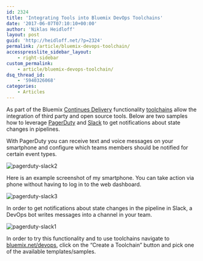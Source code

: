 ```yaml
---
id: 2324
title: 'Integrating Tools into Bluemix DevOps Toolchains'
date: '2017-06-07T07:10:10+00:00'
author: 'Niklas Heidloff'
layout: post
guid: 'http://heidloff.net/?p=2324'
permalink: /article/bluemix-devops-toolchain/
accesspresslite_sidebar_layout:
    - right-sidebar
custom_permalink:
    - article/bluemix-devops-toolchain/
dsq_thread_id:
    - '5940326068'
categories:
    - Articles
---
```


As part of the Bluemix [Continues Delivery](https://console.ng.bluemix.net/docs/services/ContinuousDelivery/index.html#cd_getting_started) functionality [toolchains](https://www.ibm.com/devops/method/category/tools/) allow the integration of third party and open source tools. Below are two samples how to leverage [PagerDuty](https://www.pagerduty.com/) and [Slack](https://slack.com/) to get notifications about state changes in pipelines.

With PagerDuty you can receive text and voice messages on your smartphone and configure which teams members should be notified for certain event types.

![pagerduty-slack2](http://heidloff.net/wp-content/uploads/2017/05/pagerduty-slack2.png)

Here is an example screenshot of my smartphone. You can take action via phone without having to log in to the web dashboard.

![pagerduty-slack3](http://heidloff.net/wp-content/uploads/2017/05/pagerduty-slack3-275x300.png)

In order to get notifications about state changes in the pipeline in Slack, a DevOps bot writes messages into a channel in your team.

![pagerduty-slack1](http://heidloff.net/wp-content/uploads/2017/05/pagerduty-slack1-957x1024.png)

In order to try this functionality and to use toolchains navigate to [bluemix.net/devops](https://bluemix.net/devops), click on the “Create a Toolchain” button and pick one of the available templates/samples.